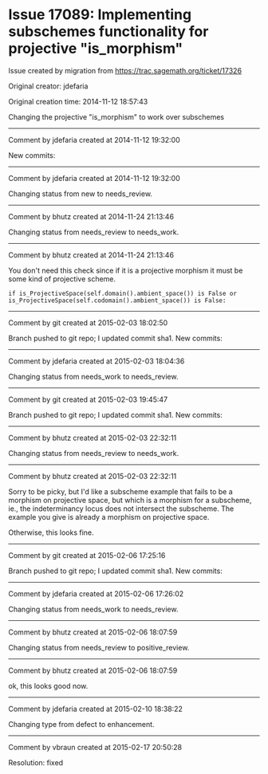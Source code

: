# Issue 17089: Implementing subschemes functionality for projective  "is_morphism"

Issue created by migration from https://trac.sagemath.org/ticket/17326

Original creator: jdefaria

Original creation time: 2014-11-12 18:57:43

Changing the projective "is_morphism" to work over subschemes


---

Comment by jdefaria created at 2014-11-12 19:32:00

New commits:


---

Comment by jdefaria created at 2014-11-12 19:32:00

Changing status from new to needs_review.


---

Comment by bhutz created at 2014-11-24 21:13:46

Changing status from needs_review to needs_work.


---

Comment by bhutz created at 2014-11-24 21:13:46

You don't need this check since if it is a projective morphism it must be some kind of projective scheme.


```
if is_ProjectiveSpace(self.domain().ambient_space()) is False or is_ProjectiveSpace(self.codomain().ambient_space()) is False:
```



---

Comment by git created at 2015-02-03 18:02:50

Branch pushed to git repo; I updated commit sha1. New commits:


---

Comment by jdefaria created at 2015-02-03 18:04:36

Changing status from needs_work to needs_review.


---

Comment by git created at 2015-02-03 19:45:47

Branch pushed to git repo; I updated commit sha1. New commits:


---

Comment by bhutz created at 2015-02-03 22:32:11

Changing status from needs_review to needs_work.


---

Comment by bhutz created at 2015-02-03 22:32:11

Sorry to be picky, but I'd like a subscheme example that fails to be a morphism on projective space, but which is a morphism for a subscheme, ie., the indeterminancy locus does not intersect the subscheme. The example you give is already a morphism on projective space.

Otherwise, this looks fine.


---

Comment by git created at 2015-02-06 17:25:16

Branch pushed to git repo; I updated commit sha1. New commits:


---

Comment by jdefaria created at 2015-02-06 17:26:02

Changing status from needs_work to needs_review.


---

Comment by bhutz created at 2015-02-06 18:07:59

Changing status from needs_review to positive_review.


---

Comment by bhutz created at 2015-02-06 18:07:59

ok, this looks good now.


---

Comment by jdefaria created at 2015-02-10 18:38:22

Changing type from defect to enhancement.


---

Comment by vbraun created at 2015-02-17 20:50:28

Resolution: fixed
